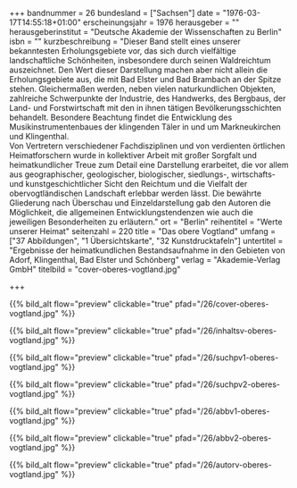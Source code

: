 +++
bandnummer = 26
bundesland = ["Sachsen"]
date = "1976-03-17T14:55:18+01:00"
erscheinungsjahr = 1976
herausgeber = ""
herausgeberinstitut = "Deutsche Akademie der Wissenschaften zu Berlin"
isbn = ""
kurzbeschreibung = "Dieser Band stellt eines unserer bekanntesten Erholungsgebiete vor, das sich durch vielfältige landschaftliche Schönheiten, insbesondere durch seinen Waldreichtum auszeichnet. Den Wert dieser Darstellung machen aber nicht allein die Erholungsgebiete aus, die mit Bad Elster und Bad Brambach an der Spitze stehen. Gleichermaßen werden, neben vielen naturkundlichen Objekten, zahlreiche Schwerpunkte der Industrie, des Handwerks, des Bergbaus, der Land- und Forstwirtschaft mit den in ihnen tätigen Bevölkerungsschichten behandelt. Besondere Beachtung findet die Entwicklung des Musikinstrumentenbaues der klingenden Täler in und um Markneukirchen und Klingenthal. <br> Von Vertretern verschiedener Fachdisziplinen und von verdienten örtlichen Heimatforschern wurde in kollektiver Arbeit mit großer Sorgfalt und heimatkundlicher Treue zum Detail eine Darstellung erarbeitet, die vor allem aus geographischer, geologischer, biologischer, siedlungs-, wirtschafts- und kunstgeschichtlicher Sicht den Reichtum und die Vielfalt der obervogtländischen Landschaft erlebbar werden lässt. Die bewährte Gliederung nach Überschau und Einzeldarstellung gab den Autoren die Möglichkeit, die allgemeinen Entwicklungstendenzen wie auch die jeweiligen Besonderheiten zu erläutern."
ort = "Berlin"
reihentitel = "Werte unserer Heimat"
seitenzahl = 220
title = "Das obere Vogtland"
umfang = ["37 Abbildungen", "1 Übersichtskarte", "32 Kunstdrucktafeln"]
untertitel = "Ergebnisse der heimatkundlichen Bestandsaufnahme in den Gebieten von Adorf, Klingenthal, Bad Elster und Schönberg"
verlag = "Akademie-Verlag GmbH"
titelbild = "cover-oberes-vogtland.jpg"

+++

{{% bild_alt flow="preview" clickable="true" pfad="/26/cover-oberes-vogtland.jpg"   %}}

{{% bild_alt flow="preview" clickable="true" pfad="/26/inhaltsv-oberes-vogtland.jpg"   %}}

{{% bild_alt flow="preview" clickable="true" pfad="/26/suchpv1-oberes-vogtland.jpg"   %}}

{{% bild_alt flow="preview" clickable="true" pfad="/26/suchpv2-oberes-vogtland.jpg"   %}}

{{% bild_alt flow="preview" clickable="true" pfad="/26/abbv1-oberes-vogtland.jpg"   %}}

{{% bild_alt flow="preview" clickable="true" pfad="/26/abbv2-oberes-vogtland.jpg"   %}}

{{% bild_alt flow="preview" clickable="true" pfad="/26/autorv-oberes-vogtland.jpg"   %}}

